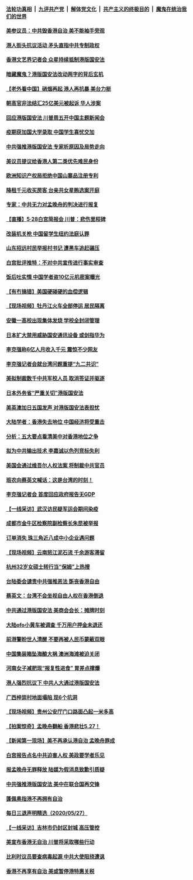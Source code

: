 

####  [法轮功真相](../../../../basic/blob/master/README.md?t=05290631) &nbsp;|&nbsp; [九评共产党](../../../../9ping.md/blob/master/README.md?t=05290631) &nbsp;|&nbsp; [解体党文化](../../../../jtdwh.md/blob/master/README.md?t=05290631)  &nbsp;|&nbsp; [共产主义的终极目的](../../../../gczydzjmd.md/blob/master/README.md?t=05290631) &nbsp;|&nbsp; [魔鬼在统治我们的世界](../../../../mgztzwmdsj.md/blob/master/README.md?t=05290631) 

#### [美参议员：中共毁香港自治 美不能袖手旁观](../pages/nsc413/n12144562.md?t=05290631) 

#### [港人街头抗议活动 矛头直指中共专制政权](../pages/nsc413/n12144435.md?t=05290631) 

#### [香港文艺界记者会 众星持续抵制港版国安法](../pages/nsc413/n12144374.md?t=05290631) 

#### [暗藏魔鬼？港版国安法改动两字的背后玄机](../pages/nsc413/n12143841.md?t=05290631) 

#### [【老外看中国】硝烟再起 港人再抗暴 美台力挺](../pages/nsc413/n12144587.md?t=05290631) 

#### [朝高官非法结汇25亿美元被起诉 华人涉案](../pages/nsc413/n12144464.md?t=05290631) 

#### [回应港版国安法 川普周五开中国主题新闻会](../pages/nsc413/n12144528.md?t=05290631) 

#### [疫期获加国大学录取 中国学生喜忧交加](../pages/nsc413/n12144361.md?t=05290631) 

#### [中共强推港版国安法 专家析原因及局势走向](../pages/nsc413/n12143965.md?t=05290631) 

#### [美议员提议给香港人第二类优先难民身份](../pages/nsc413/n12144343.md?t=05290631) 

#### [欧洲知识产权局拒绝中国山寨品注册专利](../pages/nsc413/n12144211.md?t=05290631) 

#### [降租千元收买房客 台亲共女星贿选案开庭](../pages/nsc413/n12141768.md?t=05290631) 

#### [专家：中共无力对孟晚舟的判决进行报复](../pages/nsc413/n12143938.md?t=05290631) 

#### [【直播】5·28白宫简报会 川普：悲伤里程碑](../pages/nsc413/n12143884.md?t=05290631) 

#### [改装机关枪 中国留学生纽约法庭认罪](../pages/nsc413/n12142409.md?t=05290631) 

#### [山东招远村民举报村书记 遭黑车追赶碾压](../pages/nsc413/n12144246.md?t=05290631) 

#### [白宫批评推特：不对中共宣传进行事实审查](../pages/nsc413/n12143932.md?t=05290631) 

#### [饭后吐实情 中国学者盗10亿元机密案曝光](../pages/nsc413/n12144198.md?t=05290631) 

#### [【有冇搞错】美国硬碰硬的血偿逻辑](../pages/nsc413/n12144160.md?t=05290631) 

#### [【现场视频】牡丹江火车全部停运 居民隔离](../pages/nsc413/n12144108.md?t=05290631) 

#### [安徽一高校出现集体发烧 学校全封闭管理](../pages/nsc413/n12144127.md?t=05290631) 

#### [日本扩大禁用威胁国安通讯设备 或剑指华为](../pages/nsc413/n12144002.md?t=05290631) 

#### [李克强称6亿人月收入千元 震惊不少网友](../pages/nsc413/n12144173.md?t=05290631) 

#### [李克强记者会就台湾问题重提“九二共识”](../pages/nsc413/n12143994.md?t=05290631) 

#### [美拟制裁数千中共军校人员 取消签证并驱逐](../pages/nsc413/n12143427.md?t=05290631) 

#### [日本外务省“严重关切”港版国安法](../pages/nsc413/n12143590.md?t=05290631) 

#### [美英澳加日五国发声 对港版国安法表担忧](../pages/nsc413/n12144013.md?t=05290631) 

#### [大陆学者：香港失去地位 中国经济将受重击](../pages/nsc413/n12143781.md?t=05290631) 

#### [分析：五大要点看清美中对香港地位之争](../pages/nsc413/n12141690.md?t=05290631) 

#### [拟为中共输出技术 李嘉诚以色列竞标失利](../pages/nsc413/n12143964.md?t=05290631) 

#### [美国会通过维吾尔人权法案 将制裁中共官员](../pages/nsc413/n12143896.md?t=05290631) 


#### [班农向蔡英文喊话：这是台湾的时刻！](../pages/nsc413/n12143183.md?t=05290631) 

#### [李克强记者会 首度回应政府报告无GDP](../pages/nsc413/n12143529.md?t=05290631) 

#### [【一线采访】武汉访民疑军运会期间染疫](../pages/nsc413/n12143639.md?t=05290631) 

#### [成都市金牛区检察院副检察长朱昆被举报](../pages/nsc413/n12141215.md?t=05290631) 

#### [订单消失 珠三角近八成中小企业遇问题](../pages/nsc413/n12143509.md?t=05290631) 

#### [【现场视频】云南怒江泥石流 千余游客滞留](../pages/nsc413/n12143389.md?t=05290631) 

#### [杭州32岁女硕士转行当“保姆”上热搜](../pages/nsc413/n12143321.md?t=05290631) 

#### [台陆委会谴责中共强推恶法 斲丧香港自由](../pages/nsc413/n12143142.md?t=05290631) 

#### [蔡英文：台湾不会坐视自由人权在香港倒退](../pages/nsc413/n12143240.md?t=05290631) 

#### [中共通过港版国安法 美商会会长：摊牌时刻](../pages/nsc413/n12143249.md?t=05290631) 

#### [大陆ofo小黄车被调查 千万用户押金未退还](../pages/nsc413/n12142280.md?t=05290631) 

#### [前港警盼世人清醒 不要再被人民币蒙蔽双眼](../pages/nsc413/n12142388.md?t=05290631) 

#### [中国集装箱坠海酿大祸 澳洲海滩被迫关闭](../pages/nsc413/n12142737.md?t=05290631) 

#### [河南女子减肥现“报复性进食” 胃差点撑爆](../pages/nsc413/n12143034.md?t=05290631) 

#### [港人强烈抗议下 中共人大通过港版国安法](../pages/nsc413/n12142866.md?t=05290631) 

#### [广西梓崇村地面塌陷 现6个坑洞](../pages/nsc413/n12142723.md?t=05290631) 

#### [【现场视频】贵州公安厅门口路面凸起一米多高](../pages/nsc413/n12142581.md?t=05290631) 

#### [【拍案惊奇】孟晚舟翻船 香港悲壮5.27！](../pages/nsc413/n12142102.md?t=05290631) 

#### [【新闻第一现场】美不再承认港自治 孟晚舟罪成](../pages/nsc413/n12142238.md?t=05290631) 

#### [白宫报告点名中共迫害人权 美政要学者乐见](../pages/nsc413/n12141692.md?t=05290631) 

#### [报孟晚舟无罪释放 陆媒为假消息致歉引质疑](../pages/nsc413/n12142060.md?t=05290631) 

#### [中共强推港版国安法 美中在联合国再交锋](../pages/nsc413/n12142206.md?t=05290631) 

#### [蓬佩奥指港不再拥有自治](../pages/nsc413/n12142139.md?t=05290631) 

#### [每日三退声明精选（2020/05/27）](../pages/nsc413/n12142100.md?t=05290631) 

#### [【一线采访】吉林市仍封区封城 高压管控](../pages/nsc413/n12141874.md?t=05290631) 

#### [美宣布香港无自治 川普将采取哪些行动](../pages/nsc413/n12141717.md?t=05290631) 

#### [比利时议员要查病毒起源 中共大使阻挠遭讽](../pages/nsc413/n12141897.md?t=05290631) 

#### [香港不再享有自治 美或暂停港特惠关税](../pages/nsc413/n12141458.md?t=05290631) 

